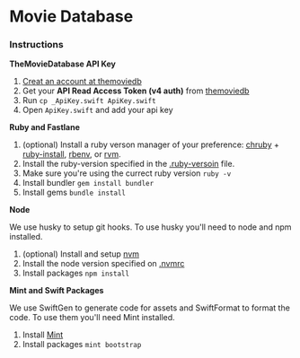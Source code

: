 # Movie Database

### Instructions

**TheMovieDatabase API Key**

1. [Creat an account at themoviedb](https://www.themoviedb.org/login)
2. Get your **API Read Access Token (v4 auth)** from [themoviedb](https://www.themoviedb.org/settings/api)
3. Run `cp _ApiKey.swift ApiKey.swift`
4. Open `ApiKey.swift` and add your api key

**Ruby and Fastlane**

1. (optional) Install a ruby verson manager of your preference: [chruby](https://github.com/postmodern/chruby) + [ruby-install](https://github.com/postmodern/ruby-install), [rbenv](https://github.com/rbenv/rbenv), or [rvm](https://github.com/rvm/rvm).
2. Install the ruby-version specified in the [.ruby-versoin](.ruby-verson) file.
3. Make sure you're using the currect ruby version `ruby -v`
4. Install bundler `gem install bundler`
5. Install gems `bundle install`

**Node**

We use husky to setup git hooks. To use husky you'll need to node and npm installed. 

1. (optional) Install and setup [nvm](https://github.com/nvm-sh/nvm)
2. Install the node version specified on [.nvmrc](.nvmrc)
3. Install packages `npm install`

**Mint and Swift Packages**

We use SwiftGen to generate code for assets and SwiftFormat to format the code. To use them you'll need Mint installed.

1. Install [Mint](https://github.com/yonaskolb/Mint#installing)
2. Install packages `mint bootstrap`

